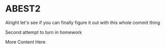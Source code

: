 # ABEST2
Alright let's see if you can finally figure it out with this whole commit thing

Second attempt to turn in homework 

More Content Here
